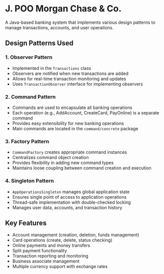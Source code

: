 # J. POO Morgan Chase & Co.

A Java-based banking system that implements various design patterns to manage transactions, accounts, and user operations.

## Design Patterns Used

### 1. Observer Pattern
- Implemented in the `Transactions` class
- Observers are notified when new transactions are added
- Allows for real-time transaction monitoring and updates
- Uses `TransactionObserver` interface for implementing observers

### 2. Command Pattern
- Commands are used to encapsulate all banking operations
- Each operation (e.g., AddAccount, CreateCard, PayOnline) is a separate command
- Provides easy extensibility for new banking operations
- Main commands are located in the `command/concrete` package

### 3. Factory Pattern
- `CommandFactory` creates appropriate command instances
- Centralizes command object creation
- Provides flexibility in adding new command types
- Maintains loose coupling between command creation and execution

### 4. Singleton Pattern
- `AppOperationsSingleton` manages global application state
- Ensures single point of access to application operations
- Thread-safe implementation with double-checked locking
- Manages user data, accounts, and transaction history

## Key Features

- Account management (creation, deletion, funds management)
- Card operations (create, delete, status checking)
- Online payments and money transfers
- Split payment functionality
- Transaction reporting and monitoring
- Business associate management
- Multiple currency support with exchange rates